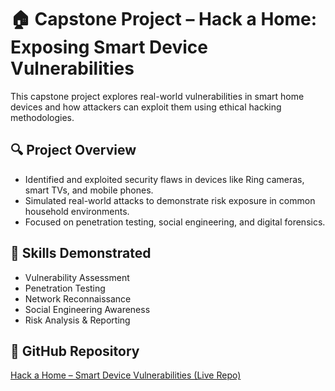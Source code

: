# 🏠 Capstone Project – Hack a Home: Exposing Smart Device Vulnerabilities

This capstone project explores real-world vulnerabilities in smart home devices and how attackers can exploit them using ethical hacking methodologies.

## 🔍 Project Overview
- Identified and exploited security flaws in devices like Ring cameras, smart TVs, and mobile phones.
- Simulated real-world attacks to demonstrate risk exposure in common household environments.
- Focused on penetration testing, social engineering, and digital forensics.

## 🎯 Skills Demonstrated
- Vulnerability Assessment  
- Penetration Testing  
- Network Reconnaissance  
- Social Engineering Awareness  
- Risk Analysis & Reporting

## 🔗 GitHub Repository
[Hack a Home – Smart Device Vulnerabilities (Live Repo)](https://github.com/BPearl22/Hack-a-Home-Smart-Device-Vulnerabilities)
